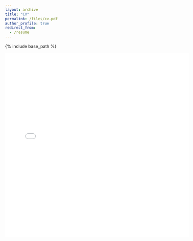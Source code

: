 ```yaml
---
layout: archive
title: "CV"
permalink: /files/cv.pdf
author_profile: true
redirect_from:
  - /resume
---
```


{% include base_path %}


<embed src="{{ site.baseurl }}/files/cv.pdf" width="600" height="600" type='application/pdf'>
